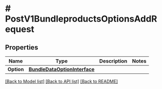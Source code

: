 # # PostV1BundleproductsOptionsAddRequest


## Properties 


Name | Type | Description | Notes
------------ | ------------- | ------------- | -------------
**Option**| [**BundleDataOptionInterface**](BundleDataOptionInterface.md) |   |


[[Back to Model list]](../../README.md#models) [[Back to API list]](../../README.md#endpoints) [[Back to README]](../../README.md)

